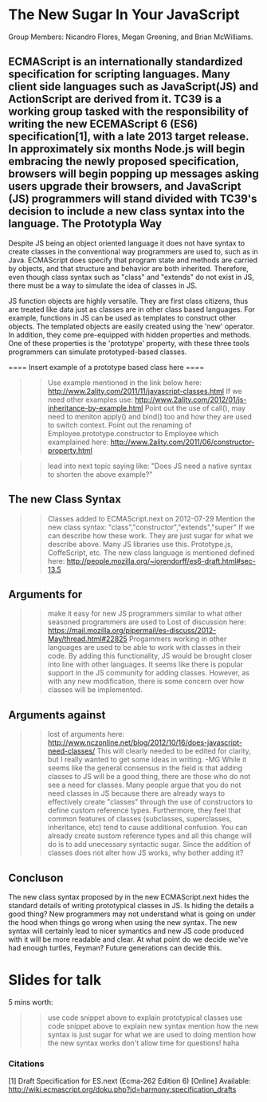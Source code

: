 The New Sugar In Your JavaScript
=================================
Group Members: Nicandro Flores, Megan Greening, and Brian McWilliams.

ECMAScript is an internationally standardized specification for scripting languages.  Many client side languages such as JavaScript(JS) and ActionScript are derived from it.  TC39 is a working group tasked with the responsibility of writing the new ECEMAScript 6 (ES6) specification[1], with a late 2013 target release. In approximately six months Node.js will begin embracing the newly proposed specification, browsers will begin popping up messages asking users upgrade their browsers, and JavaScript (JS) programmers will stand divided with TC39's decision to include a new class syntax into the language. 
The Prototypla Way
------------------

Despite JS being an object oriented language it does not have syntax to create classes in the conventional way programmers are used to, such as in Java. ECMAScript does specify that program state and methods are carried by objects, and that structure and behavior are both inherited. Therefore, even though class syntax such as "class" and "extends" do not exist in JS, there must be a way to simulate the idea of classes in JS. 

JS function objects are highly versatile. They are first class citizens, thus are treated like data just as classes are in other class based languages. For example, functions in JS can be used as templates to construct other objects. The templated objects are easily created using the 'new' operator. In addition, they come pre-equipped with hidden properties and methods. One of these properties is the 'prototype' property, with these three tools programmers can simulate prototyped-based classes. 

==== Insert example of a prototype based class here ====
>> Use example mentioned in the link below
>> here: http://www.2ality.com/2011/11/javascript-classes.html
>> If we need other examples use:
>> http://www.2ality.com/2012/01/js-inheritance-by-example.html
>> Point out the use of call(), may need to meniton apply() and bind() too
>> and how they are used to switch context.
>> Point out the renaming of Employee.prototype.constructor to Employee which
>> examplained here:
>> http://www.2ality.com/2011/06/constructor-property.html

>> lead into next topic saying like:
>> "Does JS need a native syntax to shorten the above example?"

The new Class Syntax
--------------------

>> Classes added to ECMAScript.next on 2012-07-29
>> Mention the new class syntax: "class","constructor","extends","super"
>> If we can describe how these work.
>> They are just sugar for what we describe above.
>> Many JS libraries use this. Prototype.js, CoffeScript, etc.
>> The new class language is mentioned defined here:
>> http://people.mozilla.org/~jorendorff/es6-draft.html#sec-13.5


Arguments for
--------------

>> make it easy for new JS programmers
>> similar to what other seasoned programmers are used to
>> Lost of discussion here:
>> https://mail.mozilla.org/pipermail/es-discuss/2012-May/thread.html#22825
Progammers working in other languages are used to be able to work with classes in their code. By adding this functionality, JS would be brought closer into line with other languages. It seems like there is popular support in the JS community for adding classes. However, as with any new modification, there is some concern over how classes will be implemented.


Arguments against
-----------------

>> lost of arguments here:
http://www.nczonline.net/blog/2012/10/16/does-javascript-need-classes/
>> This will clearly needed to be edited for clarity, but I really wanted to get some ideas in writing. -MG
While it seems like the general consensus in the field is that adding classes to JS will be a good thing, there are those who do not see a need for classes. Many people argue that you do not need classes in JS because there are already ways to effectively create "classes" through the use of constructors to define custom reference types. Furthermore, they feel that common features of classes (subclasses, superclasses, inheritance, etc) tend to cause additional confusion. You can already create sustom reference types and all this change will do is to add unecessary syntactic sugar. Since the addition of classes does not alter how JS works, why bother adding it?

Concluson
--------- 

The new class syntax proposed by in the new ECMAScript.next hides the standard details of writing prototypical classes in JS. Is hiding the details a good thing? New programmers may not understand what is going on under the hood when things go wrong when using the new syntax. The new syntax will certainly lead to nicer symantics and new JS code produced with it will be more readable and clear. At what point do we decide we've had enough turtles, Feyman? Future generations can decide this. 


Slides for talk
================
5 mins worth:
>> use code snippet above to explain prototypical classes
>> use code snippet above to explain new syntax
>> mention how the new syntax is just sugar for what we are used to doing
>> mention how the new syntax works
>> don't allow time for questions! haha

### Citations
[1] Draft Specification for ES.next (Ecma-262 Edition 6) [Online] Available: http://wiki.ecmascript.org/doku.php?id=harmony:specification_drafts
